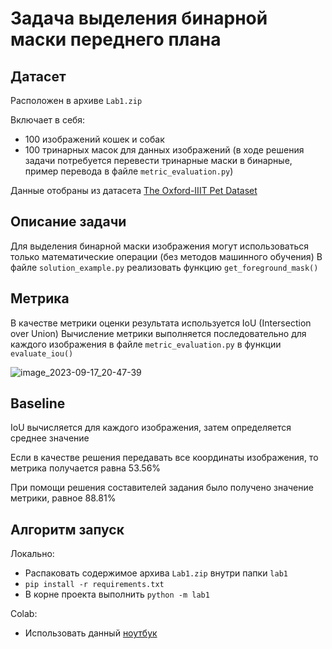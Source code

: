 #  Задача выделения бинарной маски переднего плана
## Датасет
Расположен в архиве `Lab1.zip`

Включает в себя:
* 100 изображений кошек и собак 
* 100 тринарных масок для данных изображений (в ходе решения задачи потребуется перевести тринарные маски в бинарные, пример перевода в файле `metric_evaluation.py`)

Данные отобраны из датасета [The Oxford-IIIT Pet Dataset](https://www.robots.ox.ac.uk/~vgg/data/pets/)

## Описание задачи
Для выделения бинарной маски изображения могут использоваться только математические операции (без методов машинного обучения)
В файле `solution_example.py` реализовать функцию `get_foreground_mask()`

## Метрика
В качестве метрики оценки результата используется IoU (Intersection over Union)
Вычисление метрики выполняется последовательно для каждого изображения в файле `metric_evaluation.py` в функции `evaluate_iou()`

![image_2023-09-17_20-47-39](https://learnopencv.com/wp-content/uploads/2022/12/feature-image-iou-1-1024x292.jpg)


## Baseline
IoU вычисляется для каждого изображения, затем определяется среднее значение

Если в качестве решения передавать все координаты изображения, то метрика получается равна 53.56%

При помощи решения составителей задания было получено значение метрики, равное 88.81%

## Алгоритм запуск
Локально:
  * Распаковать содержимое архива `Lab1.zip` внутри папки `lab1`
  * `pip install -r requirements.txt`
  * В корне проекта выполнить `python -m lab1`

Colab:
* Использовать данный [ноутбук](https://colab.research.google.com/drive/1_UEDcEHm3FgnuMdte1ll98bF5MBQ2sjI?usp=sharing)


